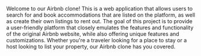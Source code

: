 Welcome to our Airbnb clone! This is a web application that allows users to search for and book accommodations that are listed on the platform, as well as create their own listings to rent out. The goal of this project is to provide a user-friendly platform that closely emulates the features and functionality of the original Airbnb website, while also offering unique features and customizations. Whether you're a traveler looking for a place to stay or a host looking to list your property, our Airbnb clone has you covered.